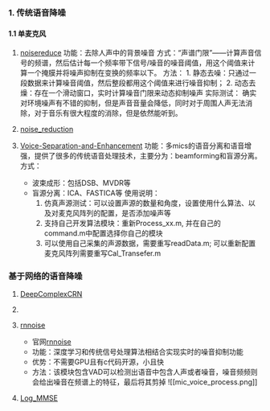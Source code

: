 ### 1. 传统语音降噪
#### 1.1 单麦克风

1. [ noisereduce](https://github.com/timsainb/noisereduce) 
	功能：去除人声中的背景噪音
	方式：“声谱门限”——计算声音信号的频谱，然后估计每一个频率带下信号/噪音的噪音阈值，用这个阈值来计算一个掩膜并将噪声抑制在变换的频率以下。
	方法：
		1. 静态去噪：只通过一段数据来计算噪音阈值，然后整段都用这个阈值来进行噪音抑制；
		2. 动态去燥：存在一个滑动窗口，实时计算噪音门限来动态抑制噪声
	实际测试：
		确实对环境噪声有不错的抑制，但是声音音量会降低，同时对于周围人声无法消除，对于音乐有很大程度的消除，但是依然能听到。
2. [noise_reduction](https://github.com/dodiku/noise_reduction)

 3. [Voice-Separation-and-Enhancement](https://github.com/KyleZhang1118/Voice-Separation-and-Enhancement)
	 功能：多mics的语音分离和语音增强，提供了很多的传统语音处理技术，主要分为：beamforming和盲源分离。
	 方式：
	- 波束成形：包括DSB、MVDR等
	- 盲源分离：ICA、FASTICA等
	使用说明：
		1. 仿真声源测试：可以设置声源的数量和角度，设置使用什么算法、以及对麦克风阵列的配置，是否添加噪声等
		2. 支持自己开发算法模块：重新Process_xx.m, 并在自己的command.m中配置选择你自己的模块
		3. 可以使用自己采集的声源数据，需要重写readData.m; 可以重新配置麦克风阵列需要重写Cal_Transefer.m
		


### 基于网络的语音降噪




1. [DeepComplexCRN](https://github.com/huyanxin/DeepComplexCRN?tab=readme-ov-file)
	
1. 
2. [rnnoise](https://github.com/xiph/rnnoise)
	- 官网[rnnoise](https://jmvalin.ca/demo/rnnoise/)
	- 功能：深度学习和传统信号处理算法相结合实现实时的噪音抑制功能
	- 优势：不需要GPU且有c代码开源，小且快
	- 方法：该模块包含VAD可以检测出语音中包含人声或者噪音，噪音频频则会给出噪音在频谱上的特征，最后将其剪掉
	![[mic_voice_process.png]]
1. [Log_MMSE](https://github.com/willhope/Noise-reduction)
